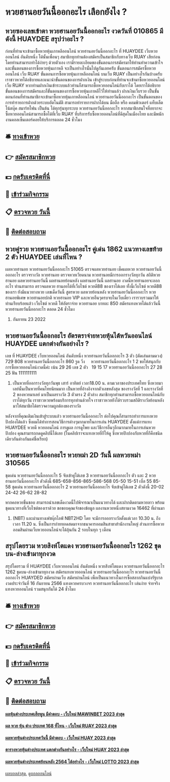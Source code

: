 # หวยฮานอยวันนี้ออกอะไร เลือกยังไง ?
## หวยซองเลขเข้าตา หวยฮานอยวันนี้ออกอะไร งวดวันที่ 010865 มีดังนี้ HUAYDEE สรุปว่าอะไร ?
ก่อนที่ท่านจะเข้ามาซื้อหวยหุ้นเกาหลีออนไลน์ หวยฮานอยวันนี้ออกอะไร ที่ HUAYDEE เว็บหวยออนไลน์ อันดับหนึ่ง ได้นั้นเพื่อนๆ สมาชิกทุกท่านต้องสมัครเป็นสมาชิกกับทางเว็บ RUAY เสียก่อน โดยท่านสามารถทำได้ง่ายๆ ด้วยตัวเอง เรามีรายละเอียดของขั้นตอนการสมัครมาให้ท่านทำความเข้าใจ และขั้นตอนของการซื้อหวยหุ้นเกาหลี จะเป็นอย่างไรนั้นไปดูกันเลยครับ
ขั้นตอนการสมัครซื้อหวยออนไลน์ เว็บ RUAY
ขั้นตอนการซื้อหวยหุ้นเกาหลีออนไลน์ บนเว็บ RUAY
เป็นอย่างไรกันบ้างครับ เราชาวหวยได้อธิบายและแนะนำขั้นตอนของการฝากเงิน เข้าสู่ระบบก่อนที่ท่านจะเข้ามาซื้อหวยออนไลน์เว็บ RUAY หากท่านฝากเงินเข้าระบบแล้วท่านก็สามารถซื้อหวยออนไลน์กับเราได้ โดยเราได้อธิบายขั้นตอนของการสมัครและก็ขั้นตอนของการซื้อหวยหุ้นเกาหลีไว้ให้ท่านแล้ว
ฝากเงินเว็บรวย เป็นขั้นตอนก่อนที่ท่านสมาชิกจะเข้ามาซื้อหวยหุ้นเกาหลีออนไลน์ หวยฮานอยวันนี้ออกอะไร เป็นขั้นตอนของการทำรายการฝากด้วยระบบอัตโนมัติ สามารถทำรายการฝากได้บน มือถือ หรือ คอมพิวเตอร์ แท็บเล็ต โน้ตบุ๊ค สมาร์ทโฟน เป็นต้น ได้ทุกรุ่นทุกระบบ หวยฮานอยวันนี้ออกอะไร หากสมาชิกสนใจที่อยากจะซื้อหวยออนไลน์สามารถซื้อได้ที่เว็บ RUAY ที่บริการรับซื้อหวยออนไลน์ที่ดีสุดในเมืองไทย และมีพนักงานคอลเซ็นเตอร์คอยให้บริการตลอด 24 ชั่วโมง

## 🛎 [ทางเข้าหวย](https://bit.ly/3BG5bNw)
## 👉 [สมัครสมาชิกหวย](https://bit.ly/3BG5bNw)
## 💵 [กดรับเครดิตที่นี่](https://bit.ly/3C3mvgS)
## 👑 [เข้าร่วมกิจกรรม](https://bit.ly/3C3mvgS)
## 📋 [ตรวจหวย วันนี้](https://bit.ly/3C3mvgS)
## 📱 [ติดต่อสอบถาม](https://bit.ly/3C3mvgS)

## หวยคู่รวย หวยฮานอยวันนี้ออกอะไร คู่เด่น 1862 แนวทางเลขท้าย 2 ตัว HUAYDEE เล่นที่ไหน ?
ผลหวยฮานอย หวยฮานอยวันนี้ออกอะไร 51065 ตรวจผลหวยฮานอย เช็คผลหวย หวยฮานอยวันนี้ออกอะไร ตรวจรางวัล หวยฮานอย ตรวจหวยเวียดนาม หวยฮานอยมีการออกรางวัลทุกวัน สถิติหวยฮานอย ผลหวยฮานอยวันนี้ ผลฮานอยย้อนหลัง ผลฮานอยวันนี้ ผลฮานอย งวดนี้หวยฮานอยจะออกอะไร ท่านสามารถ ตรวจผลหวย ฮานอยได้ที่เว็บไซต์ หวยดี88 ของเราได้เลย
ทั้งนี้เว็บไซต์ หวยดี88 ของเรา ยังมีแนวทางหวย เลขเด็ดวันนี้ สูตรหวย ผลหวยย้อนหลัง หวยฮานอยวันนี้ออกอะไร หวยฮานอยพิเศษ หวยฮานอยปกติ หวยฮานอย VIP และหวยอืนๆครบจบในเว็บเดี่ยว เรารวบรวมมาให้ท่านเรียบร้อยแล้ว เว็บไซต์ หวยดี ให้อัตราจ่าย หวยฮานอย บาทละ 850 สมัครแทงหวยได้แล้ววันนี้ หวยฮานอยวันนี้ออกอะไร ตลอด 24 ชั่วโมง
1. กันยายน 23 2022

## หวยฮานอยวันนี้ออกอะไร อัตรตราจ่ายหวยหุ้นไต้หวันออนไลน์ HUAYDEE แตกต่างกันอย่างไร ?
เลข ที่ HUAYDEE เว็บหวยออนไลน์ อันดับหนึ่ง หวยฮานอยวันนี้ออกอะไร 3 ตัว (ตัดเล่นตามดวง) 729 808 หวยฮานอยวันนี้ออกอะไร 860
รูด วิ่ง     หวยฮานอยวันนี้ออกอะไร 1 2
ขอให้สนุกกับการซื้อหวยออนไลน์งวดนี้ค่ะ
เน้น 29 26
เลข 2 ตัว   19 15 17 หวยฮานอยวันนี้ออกอะไร 27 28 25
ฟัน 1111111111
1. เป็นหวยที่ออกรางวัลทุกวันพุธ เสาร์ อาทิตย์ เวลา18.00 น. ตามเวลาของประเทศไทย ซึ่งหวยมาเลย์นั้นเป็นหวยที่คนไทยนิยมมาก เป็นหวยที่อ้างอิงจากตัวเลขหลังสุด ของรางวัลที่ 1 และรางวัลที่ 2 ของหวยมาเลย์ มาเป็นผลรางวัล 3 ตัวตรง 2 ตัวล่าง สมาชิกทุกท่านสามารถซื้อหวยออนไลน์กับเราได้ทุกวัน เราชาวหวยพร้อมบริการทุกท่านด้วยใจ เราชาวหวยยังได้รวบรวมสถิติรางวัลย้อนหลัง มาให้สมาชิกได้ตรวจความถูกต้องของรางวัล

หลังจากที่คุณเติมเงินเข้าสู่ระบบแล้ว หวยฮานอยวันนี้ออกอะไร ต่อไปคุณก็สามารถทำการแทงหวยปิงปองได้แล้ว ซึ่งผมได้ทำการสอนวิธีการต่างๆมากมายในการเล่น HUAYDEE ตั้งแต่การแทง HUAYDEE หวยดี หวยออนไลน์ การดูผล การดูโพย และวิธีการอื่นๆอีกมากมายในการเล่นหวยปิงปอง คุณสามารถกดดูคลิปนี้ได้เลย
(ในคลิปเราจะแทงหวยยี่กีให้ดู ซึ่งหวยปิงปองกับหวยยี่กีคือชนิดเดียวกันต่างกันแค่ชื่อเรียก)

## หวยฮานอยวันนี้ออกอะไร หวยพม่า 2D วันนี้ ผลหวยพม่า 310565
ชุดเด่น หวยฮานอยวันนี้ออกอะไร 5 จับเข้าคู่ได้เลข 3 หวยฮานอยวันนี้ออกอะไร ตัว และ 2 หวยฮานอยวันนี้ออกอะไร ตัวดังนี้
685-658-856-865-586-568
05-50
15-51
เบิ้ล 55
85-58
ชุดเด่น หวยฮานอยวันนี้ออกอะไร 2 หวยฮานอยวันนี้ออกอะไร จับเข้าคู่ได้เลข 2 ตัวดังนี้
20-02
24-42
26-62
28-82

หากคอหวยชื่นชอบ สามารถนำเลขเด็ดงวดนี้ไปพิจารณาเป็นแนวทางได้ และฝากติดตามหวยลาว พร้อมชุดแนวทางที่เว็บไซต์ของเราด้วย
ขอขอบคุณเจ้าของข้อมูล
ผลงานหวยหนึ่งสยามงวด 16462 ที่ผ่านมา
1. (NBT) และผ่านทางเฟซบุ๊กไลฟ์ NBT2HD โดย จะมีการออกรางวัลตั้งแต่เวลา 10.30 น. ถึงเวลา 11.20 น. ซึ่งเป็นการถ่ายทอดสดมาจากธนาคารออมสินสาขาสำนักงานใหญ่ ส่วนการซื้อหวยออมสินผ่านเว็บหวยออนไลน์จะได้ลุ้นกัน 2 รอบในทุก ๆ เดือน

## สรุปโดยรวม หวยสิงห์โตแดง หวยฮานอยวันนี้ออกอะไร 1262 ชุดบน-ล่างเข้ามาทุกงวด
สรุปโดยรวม ที่ HUAYDEE เว็บหวยออนไลน์ อันดับหนึ่ง หวยสิงห์โตแดง หวยฮานอยวันนี้ออกอะไร 1262 ชุดบน-ล่างเข้ามาทุกงวด สมัครแทงหวยออนไลน์ หวยฮานอยวันนี้ออกอะไร หวยฮานอยวันนี้ออกอะไร HUAYDED
สมัครผ่านเว็บ
สมัครผ่านไลน์
เพื่อเป็นแนวทางในการซื้อสลากกินแบ่งรัฐบาลงวดประจำวันที่ 16 กันยายน 2566
แทงหวยครบวงจร หวยฮานอยวันนี้ออกอะไร เล่นง่าย จ่ายจริง แทงหวยออนไลน์ รวมสนุกกันได้ 24 ชั่วโมง

## 🛎 [ทางเข้าหวย](https://bit.ly/3BG5bNw)
## 👉 [สมัครสมาชิกหวย](https://bit.ly/3BG5bNw)
## 💵 [กดรับเครดิตที่นี่](https://bit.ly/3C3mvgS)
## 👑 [เข้าร่วมกิจกรรม](https://bit.ly/3C3mvgS)
## 📋 [ตรวจหวย วันนี้](https://bit.ly/3C3mvgS)
## 📱 [ติดต่อสอบถาม](https://bit.ly/3C3mvgS)

#### [ผลหุ้นต่างประเทศเฮียพูน มีคำตอบ - เว็บใหม่ MAWINBET 2023 ล่าสุด](https://atom.io/themes/ผลหุ้นต่างประเทศเฮียพูน%20มีคำตอบ%20-%20เว็บใหม่%20mawinbet%202023%20ล่าสุด)
#### [ผล หวย หุ้น ต่าง ประเทศ 168 ที่ไหน - เว็บใหม่ RUAY 2023 ล่าสุด](https://atom.io/themes/ผล%20หวย%20หุ้น%20ต่าง%20ประเทศ%20168%20ที่ไหน%20-%20เว็บใหม่%20ruay%202023%20ล่าสุด)
#### [ผลหวยหุ้นต่างประเทศวันนี้ มีคำตอบ - เว็บใหม่ HUAY 2023 ล่าสุด](https://atom.io/themes/ผลหวยหุ้นต่างประเทศวันนี้%20มีคำตอบ%20-%20เว็บใหม่%20huay%202023%20ล่าสุด)
#### [ตารางหวยหุ้นต่างประเทศ แตกต่างกันอย่างไร - เว็บใหม่ HUAY 2023 ล่าสุด](https://atom.io/themes/ตารางหวยหุ้นต่างประเทศ%20แตกต่างกันอย่างไร%20-%20เว็บใหม่%20huay%202023%20ล่าสุด)
#### [ผลหวยหุ้นต่างประเทศย้อนหลัง 2564 ได้อย่างไร - เว็บใหม่ LOTTO 2023 ล่าสุด](https://atom.io/themes/ผลหวยหุ้นต่างประเทศย้อนหลัง%202564%20ได้อย่างไร%20-%20เว็บใหม่%20lotto%202023%20ล่าสุด)

[ผลบอลล่าสุด](https://siamsport.tv "ผลบอลล่าสุด"), [ดูบอลออนไลน์](https://siamsport.tv/ดูบอลสด "ดูบอลออนไลน์")